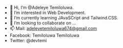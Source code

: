 - 👋 Hi, I’m @Adeleye Temiloluwa.
- 👀 I’m interested in Web Development.
- 🌱 I’m currently learning JAvaSCript and Tailwind.CSS.
- 💞️ I’m looking to collaborate on ...
- 📫 Mail: adeleyetemiloluwa674@gmail.com  
-    Facebook: Temiloluwa Temiloluwa
-    Twitter: @devtemi

